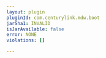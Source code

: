 ```yaml
---
layout: plugin
pluginId: com.centurylink.mdw.boot
jarSha1: INVALID
isJarAvailable: false
error: NONE
violations: []

---
```

